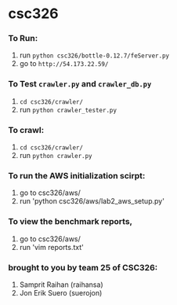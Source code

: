 csc326
======

### To Run:
1. run `python csc326/bottle-0.12.7/feServer.py`
1. go to `http://54.173.22.59/`

### To Test `crawler.py` and `crawler_db.py`
1. `cd csc326/crawler/`
1. run `python crawler_tester.py`

### To crawl:
1. `cd csc326/crawler/`
1. run `python crawler.py`

### To run the AWS initialization scirpt:
1. go to csc326/aws/
2. run 'python csc326/aws/lab2_aws_setup.py'

### To view the benchmark reports,
1. go to csc326/aws/
2. run 'vim reports.txt'

### brought to you by team 25 of CSC326:
1. Samprit Raihan (raihansa)
1. Jon Erik Suero (suerojon)
  